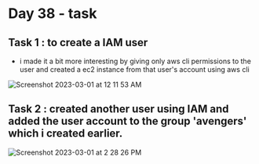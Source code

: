 # Day 38 - task

## Task 1 : to create a IAM user 
- i made it a bit more interesting by giving only aws cli permissions to the user and created a ec2 instance from that user's account using aws cli

![Screenshot 2023-03-01 at 12 11 53 AM](https://user-images.githubusercontent.com/101057601/222092526-f7aaea39-8fb7-43cd-aa42-ccd02b94e3e0.png)

## Task 2 : created another user using IAM and added the user account to the group 'avengers' which i created earlier.
![Screenshot 2023-03-01 at 2 28 26 PM](https://user-images.githubusercontent.com/101057601/222093009-a7a8f304-44e4-484c-aec3-a4da4cec98b9.png)
